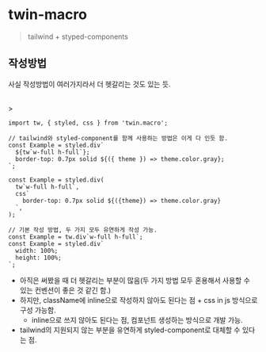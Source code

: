 # twin-macro

> tailwind + styped-components

## 작성방법

사실 작성방법이 여러가지라서 더 헷갈리는 것도 있는 듯.

<br>>

```TSX
import tw, { styled, css } from 'twin.macro';

// tailwind와 styled-component를 함께 사용하는 방법은 이게 다 인듯 함.
const Example = styled.div`
  ${tw`w-full h-full`};
  border-top: 0.7px solid ${({ theme }) => theme.color.gray};
`;

const Example = styled.div(
  tw`w-full h-full`,
  css`
    border-top: 0.7px solid ${({theme}) => theme.color.gray}
  `,
);

// 기본 작성 방법, 두 가지 모두 유연하게 작성 가능.
const Example = tw.div`w-full h-full`;
const Example = styled.div`
  width: 100%;
  height: 100%;
`;
```

- 아직은 써봤을 때 더 헷갈리는 부분이 많음(두 가지 방법 모두 혼용해서 사용할 수 있는 컨벤션이 좋은 것 같긴 함.)
- 하지만, className에 inline으로 작성하지 않아도 된다는 점 + css in js 방식으로 구성 가능함.
  - inline으로 쓰지 않아도 된다는 점, 컴포넌트 생성하는 방식으로 개발 가능.
- tailwind의 지원되지 않는 부분을 유연하게 styled-component로 대체할 수 있다는 점.

<br>
